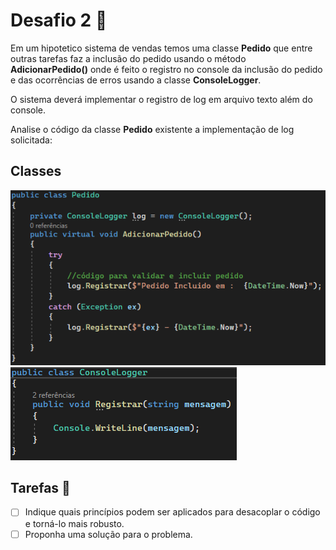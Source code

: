 # Desafio 2 :rocket: 

Em um hipotetico sistema de vendas temos uma classe **Pedido** que entre outras tarefas faz a inclusão do pedido usando
o método **AdicionarPedido()** onde é feito o registro no console da inclusão do pedido e das ocorrências
de erros usando a classe **ConsoleLogger**.

O sistema deverá implementar o registro de log em arquivo texto além do console.

Analise o código da classe **Pedido** existente a implementação de log solicitada:

## Classes

<img src="Classe Pedido.PNG">

<img src="Classe ConsoleLogger.PNG">

## Tarefas :hammer:

- [ ]  Indique quais princípios podem ser aplicados para desacoplar o código e torná-lo mais robusto.
- [ ]  Proponha uma solução para o problema.
